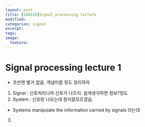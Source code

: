 ```yaml
---
layout: post
title: [180226]Signal processing lecture
modified:
categories: signal
excerpt:
tags:
image:
  feature:
---
```


# Signal processing lecture 1
- 초반엔 별거 없음. 개념이름 정도 정리하자

1. Signal : 신호처리니까 신호가 나오지. 쉽게생각하면 정보?정도
2. System : 신호랑 나오는데 뭔지잘모르겠슴.
  - Systems manipulate the information carried by signals 라는데
3. 

